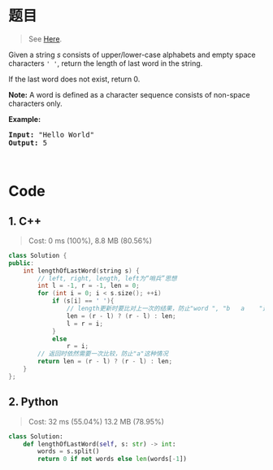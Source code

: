 # 题目

> See [Here](https://leetcode.com/problems/length-of-last-word/).

<div><p>Given a string <i>s</i> consists of upper/lower-case alphabets and empty space characters <code>' '</code>, return the length of last word in the string.</p>

<p>If the last word does not exist, return 0.</p>

<p><b>Note:</b> A word is defined as a character sequence consists of non-space characters only.</p>

<p><b>Example:</b></p>

<pre><b>Input:</b> "Hello World"
<b>Output:</b> 5
</pre>

<p>&nbsp;</p>
</div>

# Code

## 1. C++

> Cost: 0 ms (100%), 8.8 MB (80.56%)

```C++
class Solution {
public:
    int lengthOfLastWord(string s) {
        // left, right, length, left为“哨兵”思想
        int l = -1, r = -1, len = 0;
        for (int i = 0; i < s.size(); ++i)
            if (s[i] == ' '){
                // length更新时要比对上一次的结果，防止"word ", "b   a    "这种边界条件
                len = (r - l) ? (r - l) : len;
                l = r = i;
            }
            else
                r = i;
        // 返回时依然需要一次比较，防止"a"这种情况
        return len = (r - l) ? (r - l) : len;
    }
};
```

## 2. Python

> Cost: 32 ms (55.04%) 13.2 MB (78.95%)

```python
class Solution:
    def lengthOfLastWord(self, s: str) -> int:
        words = s.split()
        return 0 if not words else len(words[-1])
```
